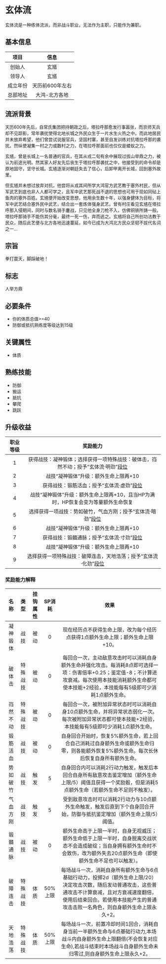 # 玄体流

玄体流是一种练体流派，而非战斗职业，无法作为主职，只能作为兼职。

## 基本信息

项目|信息
:--:|:--:
创始人|玄馗
领导人|玄馗
成立年份|天历前600年左右
总部地址|大鸿-北方各地

## 流派背景

天历600年先后，自常氏集团把持朝政之后，塔拉呼那愈发行事嚣张，而京师天兵却不见踪影，常年袭扰使得北地长城之外民众生于一片水生火热之中。而此地居民并未放弃希望，他们曾尝试说服官兵，坚固村寨，甚至自发训练对抗塔拉呼那的袭扰。然纵使凝集一村之力或数村之力，在塔拉呼那面前也仅仅是蝼蚁之力。

玄馗，曾是长城上一名普通的官兵，在其从戎二旬有余中展现过拔山举鼎之力，被认为前途光明。然其家人好友先后丧生于塔拉呼那袭扰之中，他接受到的命令却是原地固守，坚守长城。玄馗逐渐对朝廷失去了信心，后卸甲离开长城，回到塞外故里。

但玄馗并未想过放弃对抗，他尝将从戎其间所学大鸿官方武艺教于塞外村民，但从军武艺到底也非人人都可学之，且军中武艺那死战不退的思想也可用于现如同砧上鱼肉的塞外百姓。玄馗便开始改变思想，他用余生数十年，以强身健体为目标，将军中武艺结合塞外民中武艺，结合出一套炼体强身武艺。曾有村庄看见玄馗在塔拉呼那入侵期间，同时与数名骑手鏖战，只见他全身刀枪不入，仿佛铜铁所铸一般。塔拉呼那骑手不能伤其分毫，最终一死一伤，弃而逃之。玄馗将自己所创功法教于民众，随后此艺便与北方各地迅速蔓延，如今已成为大鸿北方民众坚韧不拔代名词之一...

## 宗旨

拳打震天，脚踩破地！

## 标志

人举方鼎

## 必要条件

* 你的体质总值>=40
* 防御或抵抗熟练度等级达到15级

## 关键属性

* 体质

## 熟练技能

* 防御
* 搬运
* 抵抗
* 攀爬
* 跳跃

## 升级收益

职业等级|奖励能力
:--:|:--:
1|获得战技：凝神锻体；选择获得一项特殊战技：破体击，岿然不动；授予“玄体流·明劲”<a href="../../MartialLevel" target="_blank">段位</a>
2|战技“凝神锻体”升级：额外生命上限再+10
3|获得战技：锻筋活血；授予“玄体流·虚劲”<a href="../../MartialLevel" target="_blank">段位</a>
4|战技“凝神锻体”升级：额外生命上限再+10，且当HP为满时，HP恢复会变为等量额外生命恢复
5|选择获得一项战技：势如破竹，气血方刚；授予“玄体流·暗劲”<a href="../../MartialLevel" target="_blank">段位</a>
6|战技“凝神锻体”升级：额外生命上限再+10
7|获得战技：锻髓通脉；授予“玄体流·寸劲”<a href="../../MartialLevel" target="_blank">段位</a>
8|战技“凝神锻体”升级：额外生命上限再+10
9|选择获得一项特殊战技：破障连击，天地浩荡；授予“玄体流·化劲”<a href="../../MartialLevel" target="_blank">段位</a>

### 奖励能力解释

名称|类型|挂钩属性|SP消耗|效果
:--:|:--:|:--:|:--:|:--:
凝神锻体|战技|被动|0|现在经历点不获得生命上限，改为每个经历点获得1点额外生命上限；额外生命上限+10。
破体击|特殊战技|被动|0|每回合一次，主动敌意攻击时可以消耗自身额外生命并强化攻击。每消耗8点即可选择一项：伤害倍率+0.25；鉴定值-8；不计算进攻衰减。每次使用本技能消耗额外生命都可使本技能+2经验，本技能每有5级即可少消耗1点额外生命。
岿然不动|特殊战技|被动|0|每回合一次，被附加异常状态时可以消耗自身10点额外生命，并将异常状态弱化一次。每次被附加异常状态都可使本技能+2经验，本技能每有5级即可少消耗1点额外生命。
锻筋活血|战技|被动|0|自身回合开始时，恢复5%额外生命，若上回合自己消耗过自身额外生命或额外生命归零，则各能额外恢复5%额外生命。每次长休后恢复自身所有额外生命。
势如破竹|战技|触发|5|自身回合内可以消耗2行动力触发，触发后本回合自身所有敌意攻击鉴定增加（额外生命上限/5）阈值且获得一个奖励骰，但是消耗5点额外生命（若额外生命不足则不触发）。
气血方刚|战技|触发|5|受到敌意攻击时可以消耗2行动力与10点额外生命触发，触发后直到下个自身回合开始，防御与抵抗鉴定增加（额外生命上限/5）阈值。
锻髓通脉|战技|被动|0|额外生命高于上限一半时，自身无视威压；额外生命低于上限一半时，自身脱离交战状态不会造成破绽；当自身拥有额外生命时不会致伤，改为额外失去20点额外生命（即使额外生命不足也可以触发）。
破障连击|特殊战技|体质|50%上限|每场战斗一次，消耗自身所有额外生命与6点基础行动力，投掷2d（额外生命上限/20）决定攻击次数，随后发动普通攻击，这些普通攻击不计算衰减，且对方衰减速度翻倍，使用后结束回合。若使用本技能产生的普通攻击击败一名角色，则自身额外生命上限永久+2。
天地浩荡|特殊战技|体质|50%上限|每场战斗一次，前置冷却时间1回合，消耗自身当前一半额外生命与6点基础行动力,本场战斗内自身额外生命上限翻倍(不会恢复对应生命),若战斗结束时本场战斗自身额外生命未归零过,则自身额外生命上限永久+2。